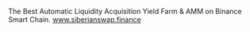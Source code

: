 The Best Automatic Liquidity Acquisition Yield Farm & AMM on Binance Smart Chain. www.siberianswap.finance
